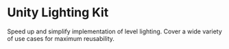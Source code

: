 # Unity Lighting Kit
Speed up and simplify implementation of level lighting. Cover a wide variety of use cases for maximum reusability.

